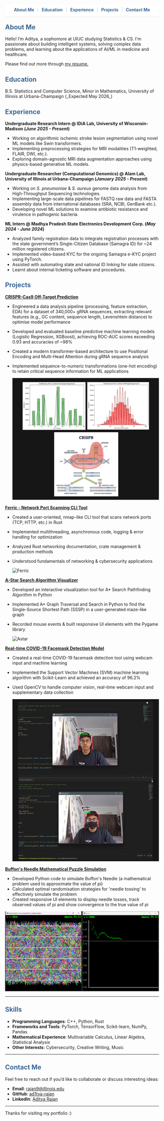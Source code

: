 <nav style="background-color: #ffffff; padding: 10px 0 15px 0; position: sticky; top: 0; z-index: 1000; display: flex; justify-content: center; border-bottom: 1px solid #ddd; font-size: 1.0em;">
    <a href="#about" style="text-decoration: none; margin: 0 10px; color: #3b6694; font-weight: bold;">About Me</a>
    <span style="color: #ccc;">|</span>
    <a href="#education" style="text-decoration: none; margin: 0 10px; color: #3b6694; font-weight: bold;">Education</a>
    <span style="color: #ccc;">|</span>
    <a href="#work" style="text-decoration: none; margin: 0 10px; color: #3b6694; font-weight: bold;">Experience</a>
    <span style="color: #ccc;">|</span>
    <a href="#projects" style="text-decoration: none; margin: 0 10px; color: #3b6694; font-weight: bold;">Projects</a>
    <span style="color: #ccc;">|</span>
    <a href="#contact" style="text-decoration: none; margin: 0 10px; color: #3b6694; font-weight: bold;">Contact Me</a>
</nav>

<h2 id = "about" style="margin-top: 20px; color: #3b6694;">About Me</h2>

Hello! I’m Aditya, a sophomore at UIUC studying Statistics & CS. I'm passionate about building intelligent systems, solving complex data problems, and learning about the applications of AI/ML in medicine and healthcare. 

Please find out more through [my resume.](images/updated_resume.pdf)

<h2 id = "education" style="color: #3b6694;">Education</h2>
B.S. Statistics and Computer Science, Minor in Mathematics, University of Illinois at Urbana-Champaign (_Expected May 2026_)

<h2 id = "work" style="color: #3b6694;">Experience</h2>

**Undergraduate Research Intern @ IDiA Lab, University of Wisconsin-Madison (_June 2025 - Present_)**
- Working on algorithmic ischemic stroke lesion segmentation using novel ML models like Swin transformers.
- Implementing preprocessing strategies for MRI modalities (T1-weighted, FLAIR, DWI, etc.).
- Exploring domain-agnostic MRI data augmentation approaches using physics-based generative ML models.

**Undergraduate Researcher (Computational Genomics) @ Alam Lab, University of Illinois at Urbana-Champaign (_January 2025 - Present_)**
- Working on _S. pneumoniae_ & _S. aureus_ genome data analysis from High-Throughput Sequencing technologies.
- Implementing large-scale data pipelines for FASTQ raw data and FASTA assembly data from international databases (SRA, NCBI, GenBank etc.).
- Developing novel ML solutions to examine antibiotic resistance and virulence in pathogenic bacteria.

**ML Intern @ Madhya Pradesh State Electronics Development Corp. (_May 2024 - June 2024_)**
- Analyzed family registration data to integrate registration processes with the state government’s Single-Citizen Database (Samagra ID) for ~24 million   registered citizens.
- Implemented video-based KYC for the ongoing Samagra e-KYC project using PyTorch.
- Assisted with automating state and national ID linking for state citizens.
- Learnt about internal ticketing software and procedures.

<h2 id = "projects" style="color: #3b6694;">Projects</h2>

[**CRISPR-Cas9 Off-Target Prediction**](https://github.com/ad1tya-rajan/CRISPR-ML)

- Engineered a data analysis pipeline (processing, feature extraction, EDA) for a dataset of 340,000+ gRNA sequences, extracting relevant features (e.g., GC 
  content, sequence length, Levenshtein distance) to optimise model performance
- Developed and evaluated baseline predictive machine learning models (Logistic Regression, XGBoost), achieving ROC-AUC scores exceeding 0.93 and accuracies of ~98%
- Created a modern transformer-based architecture to use Positional Encoding and Multi-Head Attention during gRNA sequence analysis
- Implemented sequence-to-numeric transformations (one-hot encoding) to retain critical sequence information for ML applications

  ![CRISPR-ML](images/crispr.jpg)

[**Ferric - Network Port Scanning CLI Tool**](https://github.com/ad1tya-rajan/Rust-Ferric-Port-Scanner)

- Created a user-oriented, nmap-like CLI tool that scans network ports (TCP, HTTP, etc.) in Rust
- Implemented multithreading, asynchronous code, logging & error handling for optimization
- Analyzed Rust networking documentation, crate management & production methods
- Understood fundamentals of networking & cybersecurity applications

  ![Ferric](images/Ferric.png)

[**A-Star Search Algorithm Visualizer**](https://github.com/ad1tya-rajan/Rust-Ferric-Port-Scanner)
  
- Developed an interactive visualization tool for A* Search Pathfinding Algorithm in Python
- Implemented A* Graph Traversal and Search in Python to find the Single-Source Shortest Path (SSSP) in a user-generated maze-like graph
- Recorded mouse events & built responsive UI elements with the Pygame library

  ![Astar](images/AStar.png)

[**Real-time COVID-19 Facemask Detection Model**](https://github.com/ad1tya-rajan/python-projects)
  
- Created a real-time COVID-19 facemask detection tool using webcam input and machine learning
- Implemented the Support Vector Machines (SVM) machine learning algorithm with Scikit-Learn and achieved an accuracy of 96.2%
- Used OpenCV to handle computer vision, real-time webcam input and supplementary data collection

  ![Facemask](images/facemask.jpg)

[**Buffon's Needle Mathematical Puzzle Simulation**](https://github.com/ad1tya-rajan/python-projects)
  
- Developed Python code to simulate Buffon's Needle (a mathematical problem used to approximate the value of pi)
- Calculated optimal randomisation strategies for 'needle tossing' to effectively simulate the problem
- Created responsive UI elements to display needle tosses, track observed values of pi and show convergence to the true value of pi

 ![Buffon](images/buffon.png)
  
---

<h2 style="color: #3b6694;">Skills</h2>

- **Programming Languages**: C++, Python, Rust
- **Frameworks and Tools**: PyTorch, TensorFlow, Scikit-learn, NumPy, Pandas
- **Mathematical Experience**: Multivariable Calculus, Linear Algebra, Statistical Analysis
- **Other Interests**: Cybersecurity, Creative Writing, Music

---

<h2 id = "contact" style="color: #3b6694;">Contact Me</h2>

Feel free to reach out if you’d like to collaborate or discuss interesting ideas:

- **Email**: [rajan9@illinois.edu](mailto:rajan9@illinois.edu)
- **GitHub**: [ad1tya-rajan](https://github.com/ad1tya-rajan)
- **LinkedIn**: [Aditya Rajan](https://www.linkedin.com/in/aditya-rajan-b0a668336/)

---

Thanks for visiting my portfolio :)
